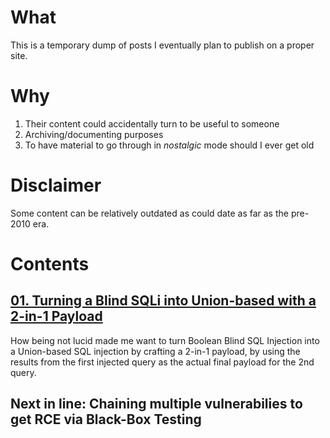 # What 
This is a temporary dump of posts I eventually plan to publish on a proper site. 

# Why
1. Their content could accidentally turn to be useful to someone
2. Archiving/documenting purposes
3. To have material to go through in *nostalgic* mode should I ever get old

# Disclaimer
Some content can be relatively outdated as could date as far as the pre-2010 era.

# Contents

## [01. Turning a Blind SQLi into Union-based with a 2-in-1 Payload](https://github.com/gosirys/Posts/blob/master/Turning-a-Blind-SQLi-into-Union-based-with-a-2-in-1-Payload.md)
How being not lucid made me want to turn Boolean Blind SQL Injection into a Union-based SQL injection by crafting a 2-in-1 payload, by using the results from the first injected query as the actual final payload for the 2nd query.

## Next in line: Chaining multiple vulnerabilies to get RCE via Black-Box Testing
